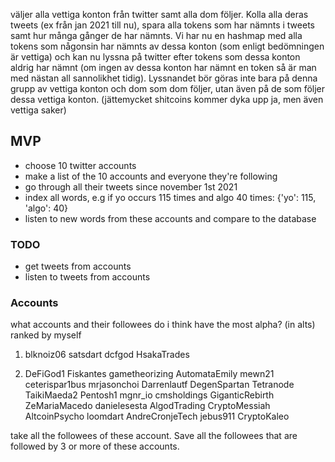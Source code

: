 väljer alla vettiga konton från twitter samt alla dom följer. Kolla alla deras tweets (ex från jan 2021 till nu), spara alla tokens som har nämnts i tweets samt hur många gånger de har nämnts. Vi har nu en hashmap med alla tokens som någonsin har nämnts av dessa konton (som enligt bedömningen är vettiga) och kan nu lyssna på twitter efter tokens som dessa konton aldrig har nämnt (om ingen av dessa konton har nämnt en token så är man med nästan all sannolikhet tidig). Lyssnandet bör göras inte bara på denna grupp av vettiga konton och dom som dom följer, utan även på de som följer dessa vettiga konton. (jättemycket shitcoins kommer dyka upp ja, men även vettiga saker)

## MVP

-   choose 10 twitter accounts
-   make a list of the 10 accounts and everyone they're following
-   go through all their tweets since november 1st 2021
-   index all words, e.g if yo occurs 115 times and algo 40 times: {'yo': 115, 'algo': 40}
-   listen to new words from these accounts and compare to the database

### TODO

-   get tweets from accounts
-   listen to tweets from accounts

### Accounts

what accounts and their followees do i think have the most alpha? (in alts)
ranked by myself

1.  blknoiz06
    satsdart
    dcfgod
    HsakaTrades

2.  DeFiGod1
    Fiskantes
    gametheorizing
    AutomataEmily
    mewn21
    ceterispar1bus
    mrjasonchoi
    Darrenlautf
    DegenSpartan
    Tetranode
    TaikiMaeda2
    Pentosh1
    mgnr_io
    cmsholdings
    GiganticRebirth
    ZeMariaMacedo
    danielesesta
    AlgodTrading
    CryptoMessiah
    AltcoinPsycho
    loomdart
    AndreCronjeTech
    jebus911
    CryptoKaleo

take all the followees of these account. Save all the followees that are followed by 3 or more of these accounts.
